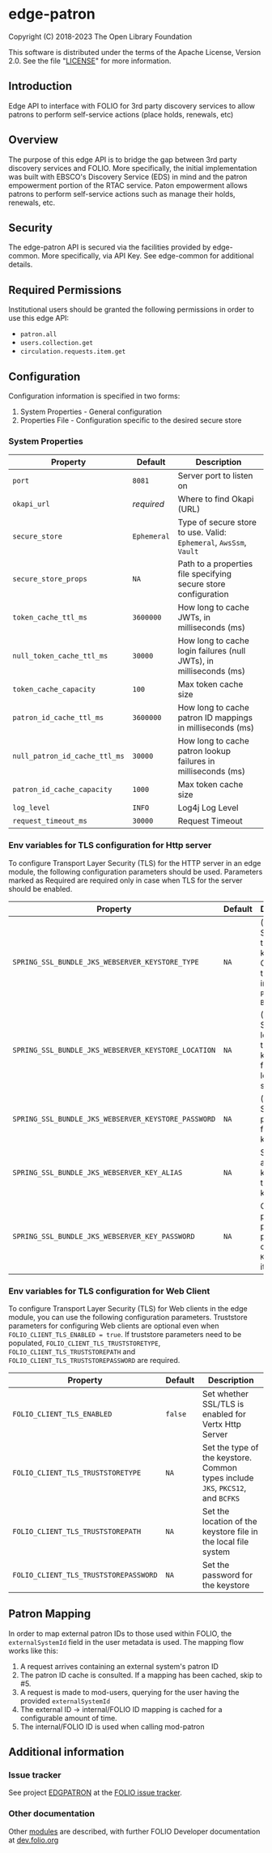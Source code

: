 # edge-patron

Copyright (C) 2018-2023 The Open Library Foundation

This software is distributed under the terms of the Apache License,
Version 2.0. See the file "[LICENSE](LICENSE)" for more information.

## Introduction

Edge API to interface with FOLIO for 3rd party discovery services to allow patrons to perform self-service actions (place holds, renewals, etc)

## Overview

The purpose of this edge API is to bridge the gap between 3rd party discovery services and FOLIO.  More specifically, the initial implementation was built with EBSCO's Discovery Service (EDS) in mind and the patron empowerment portion of the RTAC service.  Paton empowerment allows patrons to perform self-service actions such as manage their holds, renewals, etc.

## Security

The edge-patron API is secured via the facilities provided by edge-common.  More specifically, via API Key.  See edge-common for additional details.

## Required Permissions

Institutional users should be granted the following permissions in order to use this edge API:
- `patron.all`
- `users.collection.get`
- `circulation.requests.item.get`

## Configuration

Configuration information is specified in two forms:
1. System Properties - General configuration
2. Properties File - Configuration specific to the desired secure store

### System Properties

| Property                      | Default             | Description                                                                |
|-------------------------------|---------------------|----------------------------------------------------------------------------|
| `port`                        | `8081`              | Server port to listen on                                                   |
| `okapi_url`                   | *required*          | Where to find Okapi (URL)                                                  |
| `secure_store`                | `Ephemeral`         | Type of secure store to use.  Valid: `Ephemeral`, `AwsSsm`, `Vault`        |
| `secure_store_props`          | `NA`                | Path to a properties file specifying secure store configuration            |
| `token_cache_ttl_ms`          | `3600000`           | How long to cache JWTs, in milliseconds (ms)                               |
| `null_token_cache_ttl_ms`     | `30000`             | How long to cache login failures (null JWTs), in milliseconds (ms)         |
| `token_cache_capacity`        | `100`               | Max token cache size                                                       |
| `patron_id_cache_ttl_ms`      | `3600000`           | How long to cache patron ID mappings in milliseconds (ms)                  |
| `null_patron_id_cache_ttl_ms` | `30000`             | How long to cache patron lookup failures in milliseconds (ms)              |
| `patron_id_cache_capacity`    | `1000`              | Max token cache size                                                       |
| `log_level`                   | `INFO`              | Log4j Log Level                                                            |
| `request_timeout_ms`          | `30000`             | Request Timeout                                                            |

### Env variables for TLS configuration for Http server

To configure Transport Layer Security (TLS) for the HTTP server in an edge module, the following configuration parameters should be used.
Parameters marked as Required are required only in case when TLS for the server should be enabled.

| Property                                            | Default          | Description                                                                                 |
|-----------------------------------------------------|------------------|---------------------------------------------------------------------------------------------|
| `SPRING_SSL_BUNDLE_JKS_WEBSERVER_KEYSTORE_TYPE`     | `NA`             | (Required). Set the type of the keystore. Common types include `JKS`, `PKCS12`, and `BCFKS` |
| `SPRING_SSL_BUNDLE_JKS_WEBSERVER_KEYSTORE_LOCATION` | `NA`             | (Required). Set the location of the keystore file in the local file system                  |
| `SPRING_SSL_BUNDLE_JKS_WEBSERVER_KEYSTORE_PASSWORD` | `NA`             | (Required). Set the password for the keystore                                               |
| `SPRING_SSL_BUNDLE_JKS_WEBSERVER_KEY_ALIAS`         | `NA`             | Set the alias of the key within the keystore.                                               |
| `SPRING_SSL_BUNDLE_JKS_WEBSERVER_KEY_PASSWORD`      | `NA`             | Optional param that points to a password of `KEY_ALIAS` if it protected                     |

### Env variables for TLS configuration for Web Client

To configure Transport Layer Security (TLS) for Web clients in the edge module, you can use the following configuration parameters.
Truststore parameters for configuring Web clients are optional even when `FOLIO_CLIENT_TLS_ENABLED = true`.
If truststore parameters need to be populated, `FOLIO_CLIENT_TLS_TRUSTSTORETYPE`, `FOLIO_CLIENT_TLS_TRUSTSTOREPATH` and `FOLIO_CLIENT_TLS_TRUSTSTOREPASSWORD` are required.

| Property                                | Default           | Description                                                                      |
|-----------------------------------------|-------------------|----------------------------------------------------------------------------------|
| `FOLIO_CLIENT_TLS_ENABLED`              | `false`           | Set whether SSL/TLS is enabled for Vertx Http Server                             |
| `FOLIO_CLIENT_TLS_TRUSTSTORETYPE`       | `NA`              | Set the type of the keystore. Common types include `JKS`, `PKCS12`, and `BCFKS`  |
| `FOLIO_CLIENT_TLS_TRUSTSTOREPATH`       | `NA`              | Set the location of the keystore file in the local file system                   |
| `FOLIO_CLIENT_TLS_TRUSTSTOREPASSWORD`   | `NA`              | Set the password for the keystore                                                |


## Patron Mapping

In order to map external patron IDs to those used within FOLIO, the `externalSystemId` field in the user metadata is used.  The mapping flow works like this:

1. A request arrives containing an external system's patron ID
2. The patron ID cache is consulted.  If a mapping has been cached, skip to #5.
3. A request is made to mod-users, querying for the user having the provided `externalSystemId`
4. The external ID -> internal/FOLIO ID mapping is cached for a configurable amount of time.
5. The internal/FOLIO ID is used when calling mod-patron

## Additional information

### Issue tracker

See project [EDGPATRON](https://issues.folio.org/browse/EDGPATRON)
at the [FOLIO issue tracker](https://dev.folio.org/guidelines/issue-tracker).

### Other documentation

Other [modules](https://dev.folio.org/source-code/#server-side) are described,
with further FOLIO Developer documentation at [dev.folio.org](https://dev.folio.org/)

